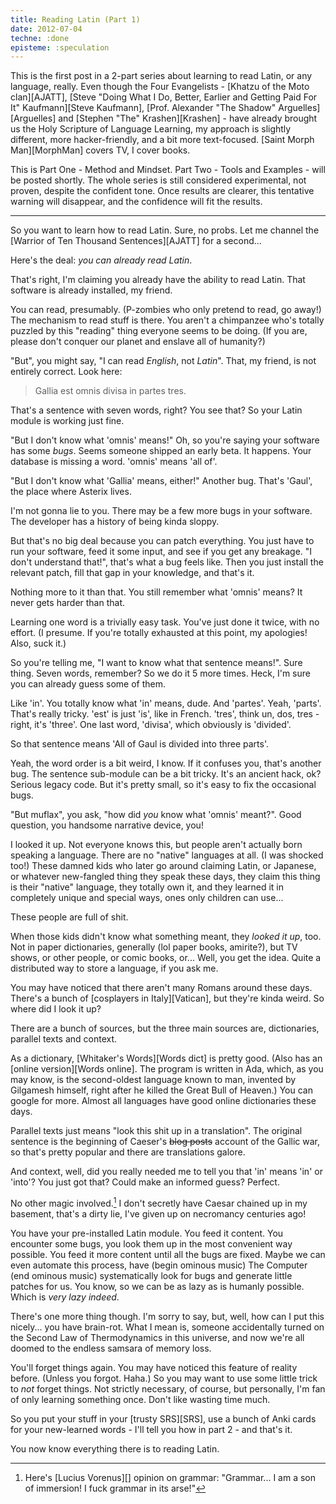 ```yaml
---
title: Reading Latin (Part 1)
date: 2012-07-04
techne: :done
episteme: :speculation
---
```


This is the first post in a 2-part series about learning to read Latin, or any language, really. Even though the Four Evangelists - [Khatzu of the Moto clan][AJATT], [Steve "Doing What I Do, Better, Earlier and Getting Paid For It" Kaufmann][Steve Kaufmann],  [Prof. Alexander "The Shadow" Arguelles][Arguelles] and [Stephen "The" Krashen][Krashen] - have already brought us the Holy Scripture of Language Learning, my approach is slightly different, more hacker-friendly, and a bit more text-focused. [Saint Morph Man][MorphMan] covers TV, I cover books.

This is Part One - Method and Mindset. Part Two - Tools and Examples - will be posted shortly. The whole series is still considered experimental, not proven, despite the confident tone. Once results are clearer, this tentative warning will disappear, and the confidence will fit the results.

---

So you want to learn how to read Latin. Sure, no probs. Let me channel the [Warrior of Ten Thousand Sentences][AJATT] for a second...

Here's the deal: *you can already read Latin*.

That's right, I'm claiming you already have the ability to read Latin. That software is already installed, my friend.

You can read, presumably. (P-zombies who only pretend to read, go away!) The mechanism to read stuff is there. You aren't a chimpanzee who's totally puzzled by this "reading" thing everyone seems to be doing. (If you are, please don't conquer our planet and enslave all of humanity?)

"But", you might say, "I can read *English*, not *Latin*". That, my friend, is not entirely correct. Look here:

> Gallia est omnis divisa in partes tres.

That's a sentence with seven words, right? You see that? So your Latin module is working just fine.

"But I don't know what 'omnis' means!" Oh, so you're saying your software has some *bugs*. Seems someone shipped an early beta. It happens. Your database is missing a word. 'omnis' means 'all of'.

"But I don't know what 'Gallia' means, either!" Another bug. That's 'Gaul', the place where Asterix lives.

I'm not gonna lie to you. There may be a few more bugs in your software. The developer has a history of being kinda sloppy.

But that's no big deal because you can patch everything. You just have to run your software, feed it some input, and see if you get any breakage. "I don't understand that!", that's what a bug feels like. Then you just install the relevant patch, fill that gap in your knowledge, and that's it.

Nothing more to it than that. You still remember what 'omnis' means? It never gets harder than that.

Learning one word is a trivially easy task. You've just done it twice, with no effort. (I presume. If you're totally exhausted at this point, my apologies! Also, suck it.)

So you're telling me, "I want to know what that sentence means!". Sure thing. Seven words, remember? So we do it 5 more times. Heck, I'm sure you can already guess some of them.

Like 'in'. You totally know what 'in' means, dude. And 'partes'. Yeah, 'parts'. That's really tricky. 'est' is just 'is', like in French. 'tres', think un, dos, tres - right, it's 'three'. One last word, 'divisa', which obviously is 'divided'.

So that sentence means 'All of Gaul is divided into three parts'.

Yeah, the word order is a bit weird, I know. If it confuses you, that's another bug. The sentence sub-module can be a bit tricky. It's an ancient hack, ok? Serious legacy code. But it's pretty small, so it's easy to fix the occasional bugs.

"But muflax", you ask, "how did *you* know what 'omnis' meant?". Good question, you handsome narrative device, you!

I looked it up. Not everyone knows this, but people aren't actually born speaking a language. There are no "native" languages at all. (I was shocked too!) These damned kids who later go around claiming Latin, or Japanese, or whatever new-fangled thing they speak these days, they claim this thing is their "native" language, they totally own it, and they learned it in completely unique and special ways, ones only children can use...

These people are full of shit.

When those kids didn't know what something meant, they *looked it up*, too. Not in paper dictionaries, generally (lol paper books, amirite?), but TV shows, or other people, or comic books, or... Well, you get the idea. Quite a distributed way to store a language, if you ask me.

You may have noticed that there aren't many Romans around these days. There's a bunch of [cosplayers in Italy][Vatican], but they're kinda weird. So where did I look it up?

There are a bunch of sources, but the three main sources are, dictionaries, parallel texts and context.

As a dictionary, [Whitaker's Words][Words dict] is pretty good. (Also has an [online version][Words online]. The program is written in Ada, which, as you may know, is the second-oldest language known to man, invented by Gilgamesh himself, right after he killed the Great Bull of Heaven.) You can google for more. Almost all languages have good online dictionaries these days.

Parallel texts just means "look this shit up in a translation". The original sentence is the beginning of Caeser's <del>blog posts</del> account of the Gallic war, so that's pretty popular and there are translations galore.

And context, well, did you really needed me to tell you that 'in' means 'in' or 'into'? You just got that? Could make an informed guess? Perfect.

No other magic involved.[^grammar] I don't secretly have Caesar chained up in my basement, that's a dirty lie, I've given up on necromancy centuries ago! 

You have your pre-installed Latin module. You feed it content. You encounter some bugs, you look them up in the most convenient way possible. You feed it more content until all the bugs are fixed. Maybe we can even automate this process, have (begin ominous music) The Computer (end ominous music) systematically look for bugs and generate little patches for us. You know, so we can be as lazy as is humanly possible. Which is *very lazy indeed*.

There's one more thing though. I'm sorry to say, but, well, how can I put this nicely... you have brain-rot. What I mean is, someone accidentally turned on the Second Law of Thermodynamics in this universe, and now we're all doomed to the endless samsara of memory loss.

You'll forget things again. You may have noticed this feature of reality before. (Unless you forgot. Haha.) So you may want to use some little trick to *not* forget things. Not strictly necessary, of course, but personally, I'm fan of only learning something once. Don't like wasting time much.

So you put your stuff in your [trusty SRS][SRS], use a bunch of Anki cards for your new-learned words - I'll tell you how in part 2 - and that's it.

You now know everything there is to reading Latin.

[^grammar]: Here's [Lucius Vorenus][] opinion on grammar: "Grammar... I am a son of immersion! I fuck grammar in its arse!"
